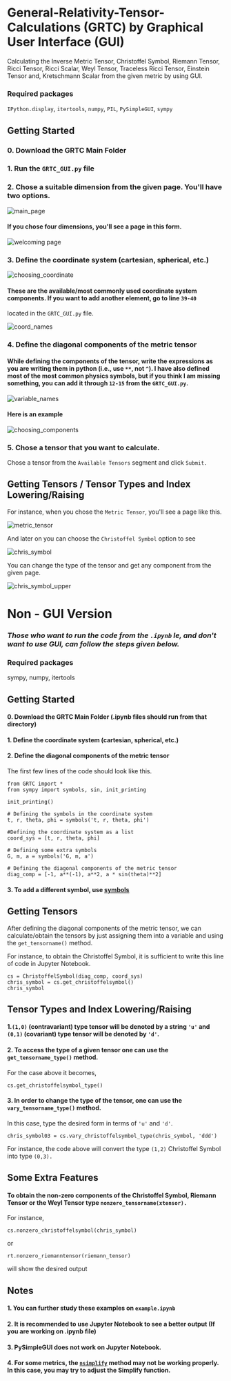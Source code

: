 # General-Relativity-Tensor-Calculations (GRTC) by Graphical User Interface (GUI)

Calculating the Inverse Metric Tensor, Christoffel Symbol, Riemann Tensor, Ricci Tensor, Ricci Scalar, Weyl Tensor, Traceless Ricci Tensor, Einstein Tensor and, Kretschmann Scalar from the given metric by using GUI.

### Required packages
`IPython.display`, `itertools`, `numpy`, `PIL`, `PySimpleGUI`, `sympy`

## Getting Started

### 0. Download the GRTC Main Folder
### 1. Run the `GRTC_GUI.py` file
### 2. Chose a suitable dimension from the given page. You'll have two options.

![main_page](https://user-images.githubusercontent.com/45866787/122600966-3e504400-d079-11eb-82f0-102a3743db5b.png)

#### If you chose four dimensions, you'll see a page in this form.

![welcoming page](https://user-images.githubusercontent.com/45866787/122601117-7e172b80-d079-11eb-876e-276e483f7884.png)

### 3. Define the coordinate system (cartesian, spherical, etc.)

![choosing_coordinate](https://user-images.githubusercontent.com/45866787/122601160-8ff8ce80-d079-11eb-92cb-b4634f1feb14.png)

#### These are the available/most commonly used coordinate system components. If you want to add another element, go to line `39-40`
located in the `GRTC_GUI.py` file.

![coord_names](https://user-images.githubusercontent.com/45866787/122601717-642a1880-d07a-11eb-8c44-0808c6984b62.png)

### 4. Define the diagonal components of the metric tensor

#### While defining the components of the tensor, write the expressions as you are writing them in python (i.e., use `**`, not `^`). I have also defined most of the most common physics symbols, but if you think I am missing something, you can add it through `12-15` from the `GRTC_GUI.py`.

![variable_names](https://user-images.githubusercontent.com/45866787/122601959-bc611a80-d07a-11eb-898f-1809cdf101eb.png)

#### Here is an example 

![choosing_components](https://user-images.githubusercontent.com/45866787/122602136-fb8f6b80-d07a-11eb-9b7c-ac7a7ebd9336.png)

### 5. Chose a tensor that you want to calculate.

Chose a tensor from the `Available Tensors` segment and click `Submit.`

## Getting Tensors / Tensor Types and Index Lowering/Raising

For instance, when you chose the `Metric Tensor`, you'll see a page like this.

![metric_tensor](https://user-images.githubusercontent.com/45866787/122602173-0d710e80-d07b-11eb-9839-cf0ef32932a6.png)

And later on you can choose the `Christoffel Symbol` option to see

![chris_symbol](https://user-images.githubusercontent.com/45866787/122602231-2679bf80-d07b-11eb-9c4e-8a0f859661cb.png)

You can change the type of the tensor and get any component from the given page.

![chris_symbol_upper](https://user-images.githubusercontent.com/45866787/122602251-2ed1fa80-d07b-11eb-89e7-c1582633524c.png)


# Non - GUI Version

### *Those who want to run the code from the `.ipynb` le, and don't want to use GUI, can follow the steps given below.*

### Required packages
sympy, numpy, itertools

## Getting Started

#### 0. Download the GRTC Main Folder (.ipynb files should run from that directory)
#### 1. Define the coordinate system (cartesian, spherical, etc.) 
#### 2. Define the diagonal components of the metric tensor

The first few lines of the code should look like this.

```
from GRTC import *
from sympy import symbols, sin, init_printing

init_printing()

# Defining the symbols in the coordinate system
t, r, theta, phi = symbols('t, r, theta, phi')

#Defining the coordinate system as a list
coord_sys = [t, r, theta, phi]

# Defining some extra symbols
G, m, a = symbols('G, m, a')

# Defining the diagonal components of the metric tensor
diag_comp = [-1, a**(-1), a**2, a * sin(theta)**2]

```

#### 3. To add a different symbol, use [symbols](https://docs.sympy.org/latest/tutorial/basic_operations.html)

## Getting Tensors

After defining the diagonal components of the metric tensor, we can calculate/obtain the tensors by just assigning them into a variable and using the `get_tensorname()` method.

For instance, to obtain the Christoffel Symbol, it is sufficient to write this line of code in Jupyter Notebook.

```
cs = ChristoffelSymbol(diag_comp, coord_sys)
chris_symbol = cs.get_christoffelsymbol()
chris_symbol
```

##  Tensor Types and Index Lowering/Raising

#### 1.`(1,0)` (contravariant) type tensor will be denoted by a string `'u'` and `(0,1)` (covariant) type tensor will be denoted by `'d'`. 

#### 2. To access the type of a given tensor one can use the `get_tensorname_type()` method.

For the case above it becomes,

`cs.get_christoffelsymbol_type()`

#### 3. In order to change the type of the tensor, one can use the `vary_tensorname_type()` method.

In this case, type the desired form in terms of `'u'` and `'d'`.

`chris_symbol03 = cs.vary_christoffelsymbol_type(chris_symbol, 'ddd')`

For instance, the code above will convert the type `(1,2)` Christoffel Symbol into type `(0,3).` 

## Some Extra Features 

#### To obtain the non-zero components of the Christoffel Symbol, Riemann Tensor or the Weyl Tensor type `nonzero_tensorname(xtensor).`

For instance,

`cs.nonzero_christoffelsymbol(chris_symbol)` 

or 

`rt.nonzero_riemanntensor(riemann_tensor)`

will show the desired output

## Notes 

#### 1. You can further study these examples on `example.ipynb`
#### 2. It is recommended to use Jupyter Notebook to see a better output (If you are working on .ipynb file)
#### 3. PySimpleGUI does not work on Jupyter Notebook.
#### 4. For some metrics, the [`nsimplify`](https://docs.sympy.org/latest/modules/simplify/simplify.html#nsimplify) method may not be working properly. In this case, you may try to adjust the Simplify function.
